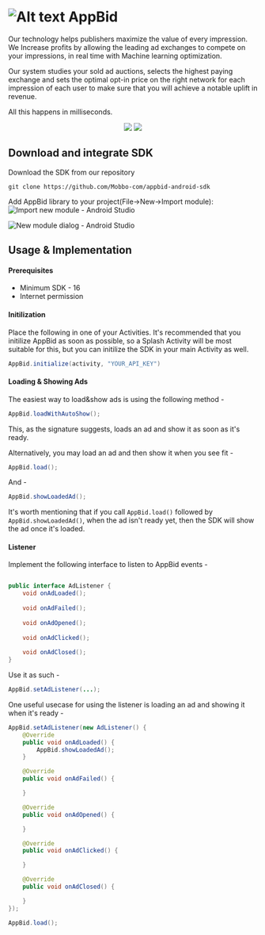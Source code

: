 # ![Alt text](https://appbid.com/img/appbid_logo.png?raw=true "AppBid") AppBid

Our technology helps publishers maximize the value of every impression.
We Increase profits by allowing the leading ad exchanges to compete on your impressions, in real time with Machine learning optimization.

Our system studies your sold ad auctions, selects the highest paying exchange and sets the optimal opt-in price on the right network for each impression of each user to make sure that you will achieve a notable uplift in revenue.

All this happens in milliseconds.

<p align="center"> 
<img src="https://appbid.com/img/appbid_flow.png">
<img src="https://appbid.com/img/appbid_chart.png">
</p>

## Download and integrate SDK
Download the SDK from our repository
```
git clone https://github.com/Mobbo-com/appbid-android-sdk
```

Add AppBid library to your project(File->New->Import module):
![Import new module - Android Studio](https://appbid.com/img/android/import_new_module.png)

![New module dialog - Android Studio](https://appbid.com/img/android/import_module_dialog.png)


## Usage & Implementation

#### Prerequisites
* Minimum SDK - 16
* Internet permission

#### Initilization
Place the following in one of your Activities. It's recommended that you initilize AppBid as soon as possible, so a Splash Activity will be most suitable for this, but you can initilize the SDK in your main Activity as well.

```java
AppBid.initialize(activity, "YOUR_API_KEY")
```

#### Loading & Showing Ads

The easiest way to load&show ads is using the following method - 

```java
AppBid.loadWithAutoShow();
```

This, as the signature suggests, loads an ad and show it as soon as it's ready.

Alternatively, you may load an ad and then show it when you see fit - 
```java
AppBid.load();
```

And - 
```java
AppBid.showLoadedAd();
```

It's worth mentioning that if you call ```
AppBid.load()
``` followed by ```
AppBid.showLoadedAd()```, when the ad isn't ready yet, then the SDK will show the ad once it's loaded.

#### Listener
Implement the following interface to listen to AppBid events - 

```java

public interface AdListener {
    void onAdLoaded();
    
    void onAdFailed();
    
    void onAdOpened();
    
    void onAdClicked();
    
    void onAdClosed();
}
```
Use it as such - 
```java
AppBid.setAdListener(...);
```

One useful usecase for using the listener is loading an ad and showing it when it's ready - 
```java
AppBid.setAdListener(new AdListener() {
    @Override
    public void onAdLoaded() {
        AppBid.showLoadedAd();
    }

    @Override
    public void onAdFailed() {

    }

    @Override
    public void onAdOpened() {

    }

    @Override
    public void onAdClicked() {

    }

    @Override
    public void onAdClosed() {

    }
});

AppBid.load();
```


    




